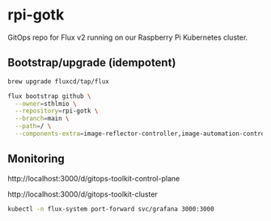 # rpi-gotk

GitOps repo for Flux v2 running on our Raspberry Pi Kubernetes cluster.

## Bootstrap/upgrade (idempotent)

```bash
brew upgrade fluxcd/tap/flux

flux bootstrap github \
  --owner=sthlmio \
  --repository=rpi-gotk \
  --branch=main \
  --path=/ \
  --components-extra=image-reflector-controller,image-automation-controller
```

## Monitoring

http://localhost:3000/d/gitops-toolkit-control-plane

http://localhost:3000/d/gitops-toolkit-cluster

```bash
kubectl -n flux-system port-forward svc/grafana 3000:3000
```
